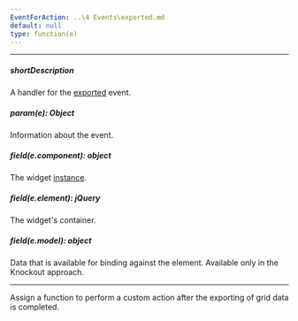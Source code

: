 ```yaml
---
EventForAction: ..\4 Events\exported.md
default: null
type: function(e)
---
```

---
##### shortDescription
A handler for the [exported](/api-reference/10%20UI%20Widgets/dxPivotGrid/4%20Events/exported.md '/Documentation/ApiReference/UI_Widgets/dxPivotGrid/Events/#exported') event.

##### param(e): Object
Information about the event.

##### field(e.component): object
The widget [instance](/api-reference/10%20UI%20Widgets/Component/3%20Methods/instance().md '/Documentation/ApiReference/UI_Widgets/dxPivotGrid/Methods/#instance').

##### field(e.element): jQuery
The widget's container.

##### field(e.model): object
Data that is available for binding against the element. Available only in the Knockout approach.

---
Assign a function to perform a custom action after the exporting of grid data is completed.